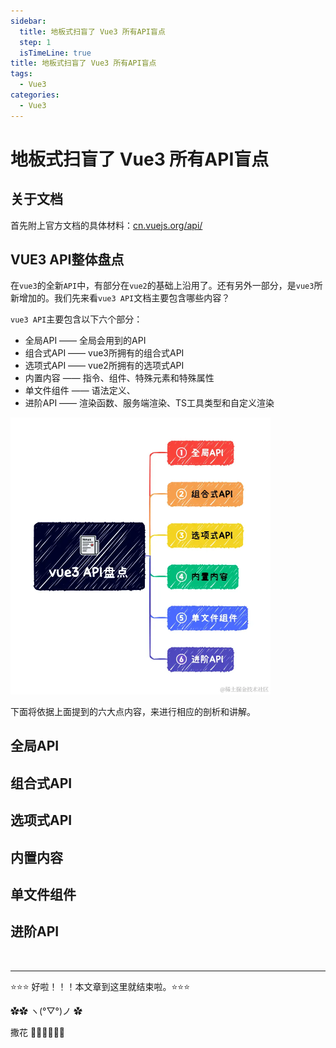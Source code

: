 ```yaml
---
sidebar:
  title: 地板式扫盲了 Vue3 所有API盲点
  step: 1
  isTimeLine: true
title: 地板式扫盲了 Vue3 所有API盲点
tags:
  - Vue3
categories:
  - Vue3
---
```


# 地板式扫盲了 Vue3 所有API盲点

## 关于文档

首先附上官方文档的具体材料：[cn.vuejs.org/api/](https://link.juejin.cn/?target=https%3A%2F%2Fcn.vuejs.org%2Fapi%2F)

## VUE3 API整体盘点

在`vue3`的全新`API`中，有部分在`vue2`的基础上沿用了。还有另外一部分，是`vue3`所新增加的。我们先来看`vue3 API`文档主要包含哪些内容？

`vue3 API`主要包含以下六个部分：

- 全局API —— 全局会用到的API
- 组合式API —— vue3所拥有的组合式API
- 选项式API —— vue2所拥有的选项式API
- 内置内容 —— 指令、组件、特殊元素和特殊属性
- 单文件组件 —— 语法定义、
- 进阶API —— 渲染函数、服务端渲染、TS工具类型和自定义渲染

<img src="./assets/vue3-Api.webp" alt="vue3 API" style="zoom:50%;" />

下面将依据上面提到的六大点内容，来进行相应的剖析和讲解。


## 全局API
## 组合式API
## 选项式API
## 内置内容
## 单文件组件
## 进阶API




<br/>
<hr />

⭐️⭐️⭐️ 好啦！！！本文章到这里就结束啦。⭐️⭐️⭐️

✿✿ ヽ(°▽°)ノ ✿

撒花 🌸🌸🌸🌸🌸🌸
